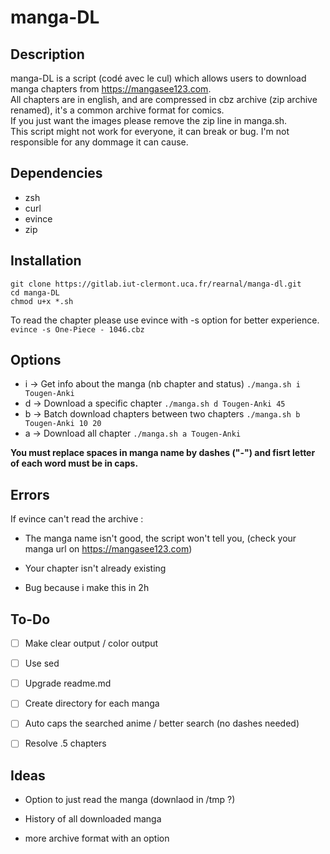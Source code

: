# manga-DL

## Description

manga-DL is a script (codé avec le cul) which allows users to download manga chapters from https://mangasee123.com.  
All chapters are in english, and are compressed in cbz archive (zip archive renamed), it's a common archive format for comics.  
If you just want the images please remove the zip line in manga.sh.  
This script might not work for everyone, it can break or bug.
I'm not responsible for any dommage it can cause.

## Dependencies

* zsh
* curl
* evince
* zip

## Installation

```shell
git clone https://gitlab.iut-clermont.uca.fr/rearnal/manga-dl.git
cd manga-DL
chmod u+x *.sh
```

To read the chapter please use evince with -s option for better experience.
```evince -s One-Piece - 1046.cbz```

## Options

* i -> Get info about the manga (nb chapter and status) ```./manga.sh i Tougen-Anki```
* d -> Download a specific chapter ```./manga.sh d Tougen-Anki 45```
* b -> Batch download chapters between two chapters ```./manga.sh b Tougen-Anki 10 20```
* a -> Download all chapter ```./manga.sh a Tougen-Anki```

**You must replace spaces in manga name by dashes ("-") and fisrt letter of each word must be in caps.**

## Errors

If evince can't read the archive :

* The manga name isn't good, the script won't tell you, (check your manga url on https://mangasee123.com)

* Your chapter isn't already existing

* Bug because i make this in 2h

## To-Do

- [ ] Make clear output / color output

- [ ] Use sed

- [ ] Upgrade readme.md

- [ ] Create directory for each manga

- [ ] Auto caps the searched anime / better search (no dashes needed)

- [ ] Resolve .5 chapters

## Ideas

* Option to just read the manga (downlaod in /tmp ?)

* History of all downloaded manga

* more archive format with an option

